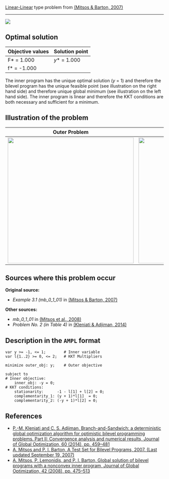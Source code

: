 [Linear-Linear](test-problems/LP-LP-problems) type problem from [(Mitsos & Barton, 2007)][Mitsos & Barton, 2007]

---

![](https://github.com/basblsolver/test-problems/wiki/images/mb_2007_01_eq.jpg)

## Optimal solution

Objective values   | Solution point    |
------------------ | ----------------- |
F* = 1.000         | _y_* = 1.000      |
f* = -1.000        |                   |

The inner program has the unique optimal solution (_y_ = 1) and therefore the bilevel program has the unique feasible point (see illustration on the right hand side) and therefore unique global minimum (see illustration on the left hand side).
The inner program is linear and therefore the KKT conditions are both necessary and sufficient for a minimum.

## Illustration of the problem

Outer Problem    | Inner Problem    |
---------------- | ---------------- |
<img src="https://github.com/basblsolver/test-problems/wiki/images/mb_2007_01_outer.jpg" width="400"> | <img src="https://github.com/basblsolver/test-problems/wiki/images/mb_2007_01_inner.jpg" width="400"> |

## Sources where this problem occur

__Original source:__

 - _Example 3.1 (mb\_0\_1\_01)_ in [(Mitsos & Barton, 2007)][Mitsos & Barton, 2007]

__Other sources:__

 - _mb\_0\_1\_01_ in [(Mitsos et al., 2008)][Mitsos et al., 2008]
 - _Problem No. 2 (in Table 4)_ in [(Kleniati & Adjiman, 2014)][Kleniati & Adjiman, 2014]

## Description in the `AMPL` format

```ampl
var y >= -1, <= 1;        # Inner variable
var l{1..2} >= 0, <= 2;   # KKT Multipliers

minimize outer_obj: y;    # Outer objective

subject to
# Inner objective:
    inner_obj: -y = 0;
# KKT conditions:
    stationarity:      -1 - l[1] + l[2] = 0;
    complementarity_1: (y + 1)*l[1]  = 0;
    complementarity_2: (-y + 1)*l[2] = 0;
```

##  References

 - [P.-M. Kleniati and C. S. Adjiman, Branch-and-Sandwich: a deterministic global optimization algorithm for optimistic bilevel programming problems. Part II: Convergence analysis and numerical results, Journal of Global Optimization, 60 (2014), pp. 459–481](https://doi.org/10.1007/s10898-013-0120-8)
 - [A. Mitsos and P. I. Barton, A Test Set for Bilevel Programs, 2007. (Last updated September 19, 2007)](https://www.researchgate.net/publication/228455291_A_test_set_for_bilevel_programs)
 - [A. Mitsos, P. Lemonidis, and P. I. Barton, Global solution of bilevel programs with a nonconvex inner program, Journal of Global Optimization, 42 (2008), pp. 475–513](https://doi.org/10.1007/s10898-007-9260-z)


[Kleniati & Adjiman, 2014]: https://doi.org/10.1007/s10898-013-0120-8
[Mitsos & Barton, 2007]: https://www.researchgate.net/publication/228455291_A_test_set_for_bilevel_programs
[Mitsos et al., 2008]: https://doi.org/10.1007/s10898-007-9260-z
